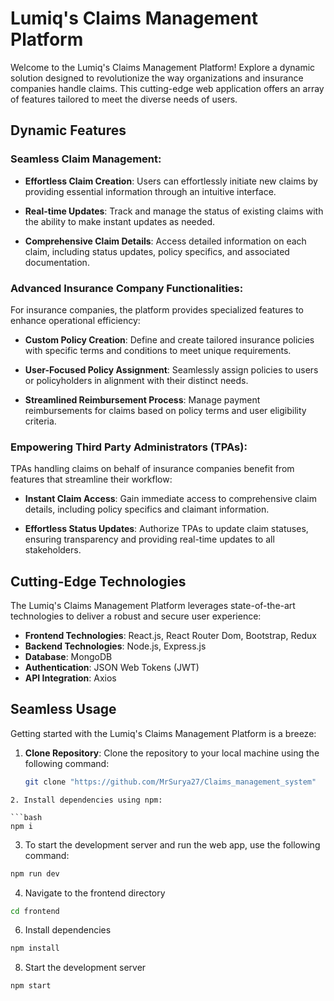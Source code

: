 # Lumiq's Claims Management Platform

Welcome to the Lumiq's Claims Management Platform! Explore a dynamic solution designed to revolutionize the way organizations and insurance companies handle claims. This cutting-edge web application offers an array of features tailored to meet the diverse needs of users.

## Dynamic Features

### Seamless Claim Management:

- **Effortless Claim Creation**: Users can effortlessly initiate new claims by providing essential information through an intuitive interface.

- **Real-time Updates**: Track and manage the status of existing claims with the ability to make instant updates as needed.

- **Comprehensive Claim Details**: Access detailed information on each claim, including status updates, policy specifics, and associated documentation.

### Advanced Insurance Company Functionalities:

For insurance companies, the platform provides specialized features to enhance operational efficiency:

- **Custom Policy Creation**: Define and create tailored insurance policies with specific terms and conditions to meet unique requirements.

- **User-Focused Policy Assignment**: Seamlessly assign policies to users or policyholders in alignment with their distinct needs.

- **Streamlined Reimbursement Process**: Manage payment reimbursements for claims based on policy terms and user eligibility criteria.

### Empowering Third Party Administrators (TPAs):

TPAs handling claims on behalf of insurance companies benefit from features that streamline their workflow:

- **Instant Claim Access**: Gain immediate access to comprehensive claim details, including policy specifics and claimant information.

- **Effortless Status Updates**: Authorize TPAs to update claim statuses, ensuring transparency and providing real-time updates to all stakeholders.

## Cutting-Edge Technologies

The Lumiq's Claims Management Platform leverages state-of-the-art technologies to deliver a robust and secure user experience:

- **Frontend Technologies**: React.js, React Router Dom, Bootstrap, Redux
- **Backend Technologies**: Node.js, Express.js
- **Database**: MongoDB
- **Authentication**: JSON Web Tokens (JWT)
- **API Integration**: Axios

## Seamless Usage

Getting started with the Lumiq's Claims Management Platform is a breeze:

1. **Clone Repository**: Clone the repository to your local machine using the following command:
   ```bash
   git clone "https://github.com/MrSurya27/Claims_management_system"

```
2. Install dependencies using npm:

```bash
npm i
```

3. To start the development server and run the web app, use the following command:


```bash
npm run dev
```
4. Navigate to the frontend directory
```bash
cd frontend
```

6. Install dependencies
```bash
npm install
```

8. Start the development server
```bash
npm start
```

